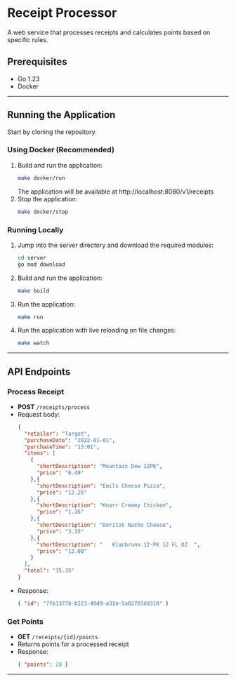 # Receipt Processor

A web service that processes receipts and calculates points based on specific rules.

## Prerequisites
- Go 1.23
- Docker

---

## Running the Application

Start by cloning the repository.

### Using Docker (Recommended)
1. Build and run the application:
   ```bash
   make docker/run
   ```
   The application will be available at http://localhost:8080/v1/receipts
2. Stop the application:
   ```bash
   make docker/stop
   ```

### Running Locally
1. Jump into the server directory and download the required modules:
   ```bash
   cd server
   go mod download
   ``` 
2. Build and run the application:
   ```bash
   make build
   ```
3. Run the application:
   ```bash
   make run
   ```
4. Run the application with live reloading on file changes:
   ```bash
   make watch
   ```
   
---

## API Endpoints

### Process Receipt
- **POST** `/receipts/process`
- Request body:
   ```json
   {
     "retailer": "Target",
     "purchaseDate": "2022-01-01",
     "purchaseTime": "13:01",
     "items": [
       {
         "shortDescription": "Mountain Dew 12PK",
         "price": "6.49"
       },{
         "shortDescription": "Emils Cheese Pizza",
         "price": "12.25"
       },{
         "shortDescription": "Knorr Creamy Chicken",
         "price": "1.26"
       },{
         "shortDescription": "Doritos Nacho Cheese",
         "price": "3.35"
       },{
         "shortDescription": "   Klarbrunn 12-PK 12 FL OZ  ",
         "price": "12.00"
       }
     ],
     "total": "35.35"
   }
   ```
- Response:
   ```json
   { "id": "7fb1377b-b223-49d9-a31a-5a02701dd310" }
   ```

### Get Points
- **GET** `/receipts/{id}/points`
- Returns points for a processed receipt
- Response:
   ```json
   { "points": 28 }
   ```

---

